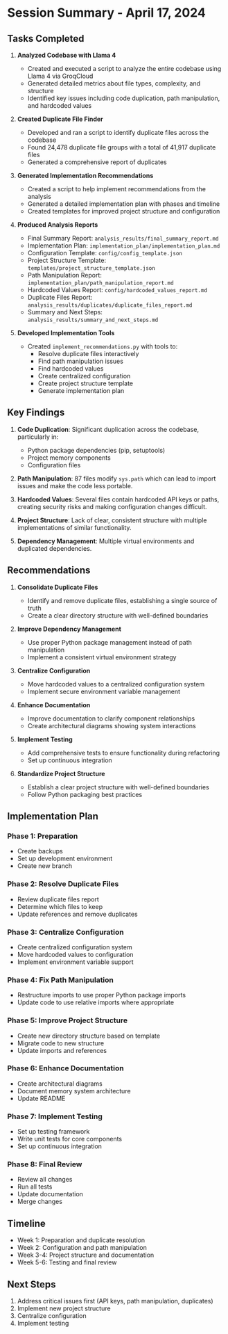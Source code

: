 # Session Summary - April 17, 2024

## Tasks Completed

1. **Analyzed Codebase with Llama 4**
   - Created and executed a script to analyze the entire codebase using Llama 4 via GroqCloud
   - Generated detailed metrics about file types, complexity, and structure
   - Identified key issues including code duplication, path manipulation, and hardcoded values

2. **Created Duplicate File Finder**
   - Developed and ran a script to identify duplicate files across the codebase
   - Found 24,478 duplicate file groups with a total of 41,917 duplicate files
   - Generated a comprehensive report of duplicates

3. **Generated Implementation Recommendations**
   - Created a script to help implement recommendations from the analysis
   - Generated a detailed implementation plan with phases and timeline
   - Created templates for improved project structure and configuration

4. **Produced Analysis Reports**
   - Final Summary Report: `analysis_results/final_summary_report.md`
   - Implementation Plan: `implementation_plan/implementation_plan.md`
   - Configuration Template: `config/config_template.json`
   - Project Structure Template: `templates/project_structure_template.json`
   - Path Manipulation Report: `implementation_plan/path_manipulation_report.md`
   - Hardcoded Values Report: `config/hardcoded_values_report.md`
   - Duplicate Files Report: `analysis_results/duplicates/duplicate_files_report.md`
   - Summary and Next Steps: `analysis_results/summary_and_next_steps.md`

5. **Developed Implementation Tools**
   - Created `implement_recommendations.py` with tools to:
     - Resolve duplicate files interactively
     - Find path manipulation issues
     - Find hardcoded values
     - Create centralized configuration
     - Create project structure template
     - Generate implementation plan

## Key Findings

1. **Code Duplication**: Significant duplication across the codebase, particularly in:
   - Python package dependencies (pip, setuptools)
   - Project memory components
   - Configuration files

2. **Path Manipulation**: 87 files modify `sys.path` which can lead to import issues and make the code less portable.

3. **Hardcoded Values**: Several files contain hardcoded API keys or paths, creating security risks and making configuration changes difficult.

4. **Project Structure**: Lack of clear, consistent structure with multiple implementations of similar functionality.

5. **Dependency Management**: Multiple virtual environments and duplicated dependencies.

## Recommendations

1. **Consolidate Duplicate Files**
   - Identify and remove duplicate files, establishing a single source of truth
   - Create a clear directory structure with well-defined boundaries

2. **Improve Dependency Management**
   - Use proper Python package management instead of path manipulation
   - Implement a consistent virtual environment strategy

3. **Centralize Configuration**
   - Move hardcoded values to a centralized configuration system
   - Implement secure environment variable management

4. **Enhance Documentation**
   - Improve documentation to clarify component relationships
   - Create architectural diagrams showing system interactions

5. **Implement Testing**
   - Add comprehensive tests to ensure functionality during refactoring
   - Set up continuous integration

6. **Standardize Project Structure**
   - Establish a clear project structure with well-defined boundaries
   - Follow Python packaging best practices

## Implementation Plan

### Phase 1: Preparation
- Create backups
- Set up development environment
- Create new branch

### Phase 2: Resolve Duplicate Files
- Review duplicate files report
- Determine which files to keep
- Update references and remove duplicates

### Phase 3: Centralize Configuration
- Create centralized configuration system
- Move hardcoded values to configuration
- Implement environment variable support

### Phase 4: Fix Path Manipulation
- Restructure imports to use proper Python package imports
- Update code to use relative imports where appropriate

### Phase 5: Improve Project Structure
- Create new directory structure based on template
- Migrate code to new structure
- Update imports and references

### Phase 6: Enhance Documentation
- Create architectural diagrams
- Document memory system architecture
- Update README

### Phase 7: Implement Testing
- Set up testing framework
- Write unit tests for core components
- Set up continuous integration

### Phase 8: Final Review
- Review all changes
- Run all tests
- Update documentation
- Merge changes

## Timeline
- Week 1: Preparation and duplicate resolution
- Week 2: Configuration and path manipulation
- Week 3-4: Project structure and documentation
- Week 5-6: Testing and final review

## Next Steps
1. Address critical issues first (API keys, path manipulation, duplicates)
2. Implement new project structure
3. Centralize configuration
4. Implement testing
